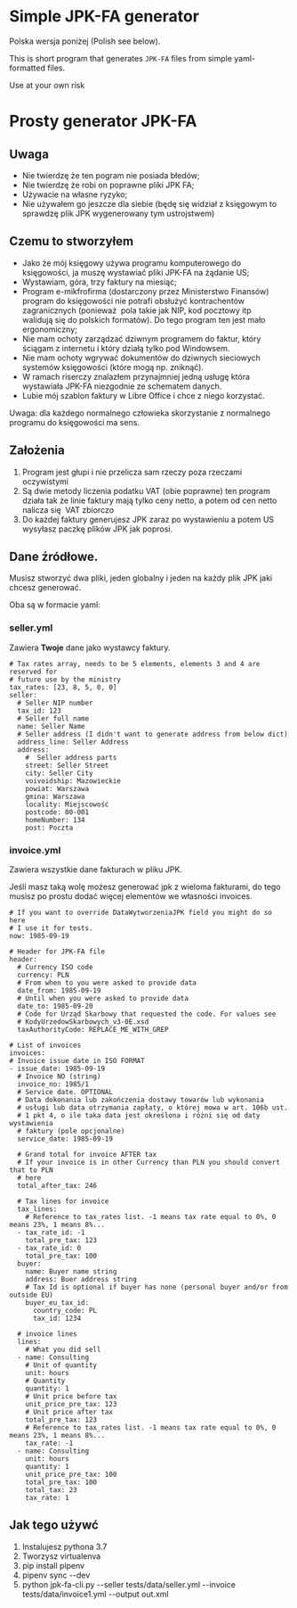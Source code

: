 # Simple JPK-FA generator 

Polska wersja poniżej (Polish see below). 

This is short program that generates ``JPK-FA`` files 
from simple yaml-formatted files. 

Use at your own risk

# Prosty generator JPK-FA

## Uwaga

* Nie twierdzę że ten pogram nie posiada błedów;
* Nie twierdzę że robi on poprawne pliki JPK FA; 
* Używacie na własne ryzyko;
* Nie używałem go jeszcze dla siebie (będę się widział z księgowym to sprawdzę plik JPK wygenerowany tym ustrojstwem)

## Czemu to stworzyłem 

* Jako że mój księgowy używa programu komputerowego 
  do księgowości, ja muszę wystawiać pliki JPK-FA na 
  żądanie US; 
* Wystawiam, góra, trzy faktury na miesiąc;
* Program e-mikfrofirma (dostarczony przez Ministerstwo Finansów) program do 
  księgowości nie potrafi obsłużyć kontrachentów zagranicznych (ponieważ 
  pola takie jak NIP, kod pocztowy itp walidują się do polskich formatów). 
  Do tego program ten jest mało ergonomiczny; 
* Nie mam ochoty zarządzać dziwnym programem do faktur, który 
  ściągam z internetu i który działą tylko pod Windowsem. 
* Nie mam ochoty wgrywać dokumentów do dziwnych sieciowych systemów
  księgowości (które mogą np. zniknąć). 
* W ramach riserczy znalazłem przynajmniej jedną usługę która wystawiała 
  JPK-FA niezgodnie ze schematem danych. 
* Lubie mój szablon faktury w Libre Office i chce z niego korzystać.

Uwaga: dla każdego normalnego człowieka skorzystanie z normalnego programu do księgowości ma sens.  

## Założenia

1. Program jest głupi i nie przelicza sam rzeczy poza rzeczami oczywistymi
2. Są dwie metody liczenia podatku VAT (obie poprawne) ten program działa tak
   że linie faktury mają tylko ceny netto, a potem od cen netto nalicza się 
   VAT zbiorczo
3. Do każdej faktury generujesz JPK zaraz po wystawieniu a potem US wysyłasz 
   paczkę plików JPK jak poprosi. 

## Dane źródłowe. 

Musisz stworzyć dwa pliki, jeden globalny i jeden na każdy plik JPK jaki 
chcesz generować.

Oba są w formacie yaml:

### seller.yml   

Zawiera **Twoje** dane jako wystawcy faktury. 
    
    # Tax rates array, needs to be 5 elements, elements 3 and 4 are reserved for
    # future use by the ministry
    tax_rates: [23, 8, 5, 0, 0]
    seller:
      # Seller NIP number
      tax_id: 123
      # Seller full name
      name: Seller Name
      # Seller address (I didn't want to generate address from below dict)
      address_line: Seller Address
      address:
        #  Seller address parts
        street: Seller Street
        city: Seller City
        voivoidship: Mazowieckie
        powiat: Warszawa
        gmina: Warszawa
        locality: Miejscowość
        postcode: 00-001
        homeNumber: 134
        post: Poczta
        
### invoice.yml        
    
Zawiera wszystkie dane fakturach w pliku JPK. 

Jeśli masz taką wolę możesz 
generować jpk z wieloma fakturami, do tego musisz po prostu dodać więcej elementów 
we własności invoices.  

    # If you want to override DataWytworzeniaJPK field you might do so here
    # I use it for tests.
    now: 1985-09-19
    
    # Header for JPK-FA file
    header:
      # Currency ISO code
      currency: PLN
      # From when to you were asked to provide data
      date_from: 1985-09-19
      # Until when you were asked to provide data
      date_to: 1985-09-20
      # Code for Urząd Skarbowy that requested the code. For values see
      # KodyUrzedowSkarbowych_v3-0E.xsd
      taxAuthorityCode: REPLACE_ME_WITH_GREP
    
    # List of invoices
    invoices:
    # Invoice issue date in ISO FORMAT
    - issue_date: 1985-09-19
      # Invoice NO (string)
      invoice_no: 1985/1
      # Service date. OPTIONAL
      # Data dokonania lub zakończenia dostawy towarów lub wykonania
      # usługi lub data otrzymania zapłaty, o której mowa w art. 106b ust.
      # 1 pkt 4, o ile taka data jest określona i różni się od daty wystawienia
      # faktury (pole opcjonalne)
      service_date: 1985-09-19
    
      # Grand total for invoice AFTER tax
      # If your invoice is in other Currency than PLN you should convert that to PLN
      # here
      total_after_tax: 246
    
      # Tax lines for invoice
      tax_lines:
        # Reference to tax_rates list. -1 means tax rate equal to 0%, 0 means 23%, 1 means 8%...
      - tax_rate_id: -1
        total_pre_tax: 123
      - tax_rate_id: 0
        total_pre_tax: 100
      buyer:
        name: Buyer name string
        address: Buer address string
        # Tax Id is optional if buyer has none (personal buyer and/or from outside EU)
        buyer_eu_tax_id:
          country_code: PL
          tax_id: 1234
    
      # invoice lines
      lines:
        # What you did sell
      - name: Consulting
        # Unit of quantity
        unit: hours
        # Quantity
        quantity: 1
        # Unit price before tax
        unit_price_pre_tax: 123
        # Unit price after tax
        total_pre_tax: 123
        # Reference to tax_rates list. -1 means tax rate equal to 0%, 0 means 23%, 1 means 8%...
        tax_rate: -1
      - name: Consulting
        unit: hours
        quantity: 1
        unit_price_pre_tax: 100
        total_pre_tax: 100
        total_tax: 23
        tax_rate: 1
    
## Jak tego używć

1. Instalujesz pythona 3.7 
2. Tworzysz virtualenva 
3. pip install pipenv 
4. pipenv sync --dev 
5.  python jpk-fa-cli.py --seller tests/data/seller.yml --invoice tests/data/invoice1.yml --output out.xml

        